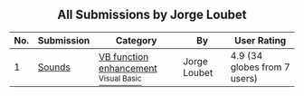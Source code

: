 ﻿<div align="center">

## All Submissions by Jorge Loubet

</div>

No.  | Submission | Category | By   | User Rating
---- | ---------- | -------- | ---- | -----------
1 | [Sounds<br />](https://github.com/Planet-Source-Code/jorge-loubet-sounds__1-4069) | [VB function enhancement<br /><sup>Visual Basic</sup>](../ByCategory/vb-function-enhancement__1-25.md) | Jorge Loubet | 4.9 (34 globes from 7 users)
